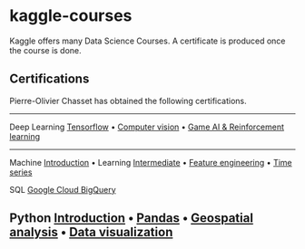 # kaggle-courses

Kaggle offers many Data Science Courses. A certificate is produced once the course is done.

## Certifications

Pierre-Olivier Chasset has obtained the following certifications.

  --------------------------------------------------------------------------------------------------------------------------
  Deep Learning  [Tensorflow](https://www.kaggle.com/learn/certification/chasset/intro-to-deep-learning) • [Computer
                 vision](https://www.kaggle.com/learn/certification/chasset/computer-vision) • [Game AI & Reinforcement
                 learning](https://www.kaggle.com/learn/certification/chasset/intro-to-game-ai-and-reinforcement-learning)
  -------------- -----------------------------------------------------------------------------------------------------------
  Machine        [Introduction](https://www.kaggle.com/learn/certification/chasset/intro-to-machine-learning) •
  Learning       [Intermediate](https://www.kaggle.com/learn/certification/chasset/intermediate-machine-learning) • [Feature
                 engineering](https://www.kaggle.com/learn/certification/chasset/feature-engineering) • [Time
                 series](https://www.kaggle.com/learn/certification/chasset/time-series)

  SQL            [Google Cloud BigQuery](https://www.kaggle.com/learn/certification/chasset/intro-to-sql)

  Python         [Introduction](https://www.kaggle.com/learn/certification/chasset/python) •
                 [Pandas](https://www.kaggle.com/learn/certification/chasset/pandas) • [Geospatial
                 analysis](https://www.kaggle.com/learn/certification/chasset/geospatial-analysis) • [Data
                 visualization](https://www.kaggle.com/learn/certification/chasset/data-visualization)
  --------------------------------------------------------------------------------------------------------------------------
